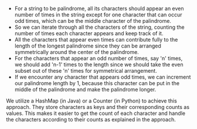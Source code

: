 - For a string to be palindrome, all its characters should appear an even number of times in the string except for one character that can occur odd times, which can be the middle character of the palindrome.
- So we can iterate through all the characters of the string, counting the number of times each character appears and keep track of it.
- All the characters that appear even times can contribute fully to the length of the longest palindrome since they can be arranged symmetrically around the center of the palindrome.
- For the characters that appear an odd number of times, say 'n' times, we should add 'n-1' times to the length since we should take the even subset out of these 'n' times for symmetrical arrangement.
- If we encounter any character that appears odd times, we can increment our palindrome length by 1, because this character can be put in the middle of the palindrome and make the palindrome longer.

We utilize a HashMap (in Java) or a Counter (in Python) to achieve this approach. They store characters as keys and their corresponding counts as values. This makes it easier to get the count of each character and handle the characters according to their counts as explained in the approach.
